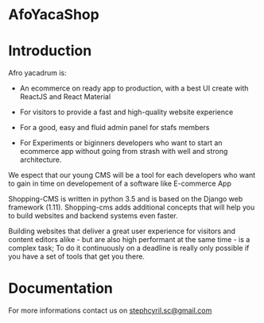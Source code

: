 # AfoYacaShop

# Introduction

Afro yacadrum is:

* An ecommerce on ready app to production, with a best UI create with ReactJS and React Material

* For visitors to provide a fast and high-quality website experience

* For a good, easy and fluid admin panel for stafs members

* For Experiments or biginners developers who want to start an ecommerce app without going from strash with well and strong architecture.

We espect that our young CMS will be a tool for each developers who want to gain in time on developement of a software like E-commerce App

Shopping-CMS is written in python 3.5 and is based on the Django web framework (1.11). Shopping-cms
adds additional concepts that will help you to build websites and backend
systems even faster.

Building websites that deliver a great user experience for visitors and content
editors alike - but are also high performant at the same time - is a complex
task; To do it continuously on a deadline is really only possible if you have a
set of tools that get you there.

# Documentation

For more informations contact us on stephcyril.sc@gmail.com
